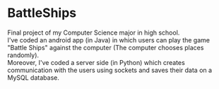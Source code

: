 # BattleShips
Final project of my Computer Science major in high school.  
I've coded an android app (in Java) in which users can play the game "Battle Ships" against the computer (The computer chooses places randomly).  
Moreover, I've coded a server side (in Python) which creates communication with the users using sockets and saves their data on a MySQL database.
